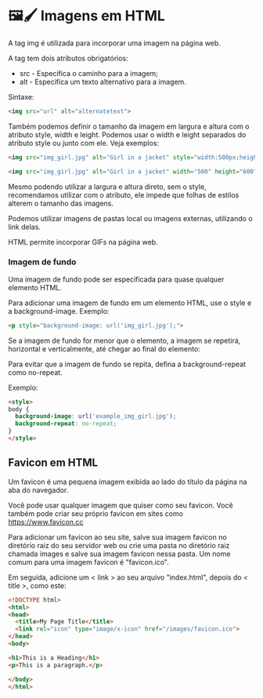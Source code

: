 # 🖼️🖌️ Imagens em HTML

A tag img é utilizada para incorporar uma imagem na página web.

A tag tem dois atributos obrigatórios:

- src - Especifica o caminho para a imagem;
- alt - Especifica um texto alternativo para a imagem.

Sintaxe:

```HTML
<img src="url" alt="alternatetext">
```

Também podemos definir o tamanho da imagem em largura e altura com o atributo style, width e leight. Podemos usar o width e leight separados do atributo style ou junto com ele. Veja exemplos:

```html
<img src="img_girl.jpg" alt="Girl in a jacket" style="width:500px;height:600px;">

<img src="img_girl.jpg" alt="Girl in a jacket" width="500" height="600">
```

Mesmo podendo utilizar a largura e altura direto, sem o style, recomendamos utilizar com o atributo, ele impede que folhas de estilos alterem o tamanho das imagens.

Podemos utilizar imagens de pastas local ou imagens externas, utilizando o link delas.

HTML permite incorporar GIFs na página web.

### Imagem de fundo

Uma imagem de fundo pode ser especificada para quase qualquer elemento HTML.

Para adicionar uma imagem de fundo em um elemento HTML, use o style e a background-image.
Exemplo:

```html
<p style="background-image: url('img_girl.jpg');">
```

Se a imagem de fundo for menor que o elemento, a imagem se repetirá, horizontal e verticalmente, até chegar ao final do elemento:

Para evitar que a imagem de fundo se repita, defina a background-repeat como no-repeat.

Exemplo:
```html
<style>
body {
  background-image: url('example_img_girl.jpg');
  background-repeat: no-repeat;
}
</style>
```


## Favicon em HTML

Um favicon é uma pequena imagem exibida ao lado do título da página na aba do navegador.

Você pode usar qualquer imagem que quiser como seu favicon. Você também pode criar seu próprio favicon em sites como https://www.favicon.cc

Para adicionar um favicon ao seu site, salve sua imagem favicon no diretório raiz do seu servidor web ou crie uma pasta no diretório raiz chamada images e salve sua imagem favicon nessa pasta. Um nome comum para uma imagem favicon é "favicon.ico".

Em seguida, adicione um < link > ao seu arquivo "index.html", depois do < title >, como este:

```html
<!DOCTYPE html>
<html>
<head>
  <title>My Page Title</title>
  <link rel="icon" type="image/x-icon" href="/images/favicon.ico">
</head>
<body>

<h1>This is a Heading</h1>
<p>This is a paragraph.</p>

</body>
</html>
```
